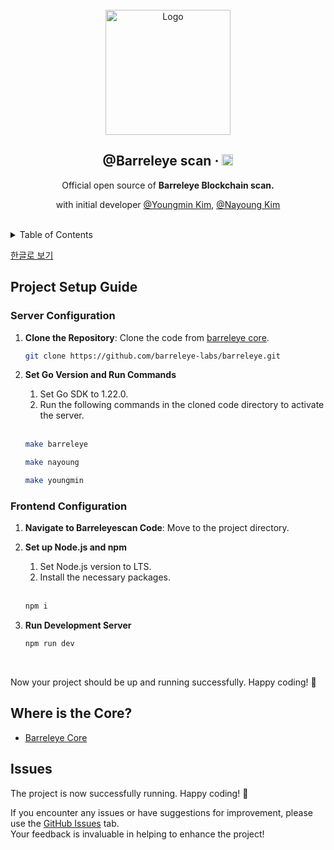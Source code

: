 <br/>

<div align="center">
  <a href="https://barreleyescan.com">
    <img src="https://github.com/k930503/k930503/assets/48827393/15d2445b-b46f-4056-92c8-6ec18115f29e" alt="Logo"  height="200">
  </a>

  <br />

  <h2>@Barreleye scan &middot; <img src="https://img.shields.io/badge/npm package-@lts-success" alt="npm" height="18"/></h2>

  <p align="center">
   Official open source of <b>Barreleye Blockchain scan. </b>

 
  with initial developer [@Youngmin Kim](https://github.com/k930503), [@Nayoung Kim](https://github.com/usiyoung)

  
</a></h6>
  </p>
</div>

<br>

<details>
  <summary>Table of Contents</summary>
  <ol>
    <li><a href="#server_configuration">Server Configuration</a></li>
    <li><a href="#frontend_configuration">Frontend Configuration</a></li>
  </ol>
</details>



[한글로 보기](https://github.com/barreleye-labs/barreleyescan/blob/develop/readme_kr.md)



## Project Setup Guide

### Server Configuration

1. **Clone the Repository**: Clone the code from [barreleye core](https://github.com/barreleye-labs/barreleye).
   
   ```bash
   git clone https://github.com/barreleye-labs/barreleye.git
   ```

2. **Set Go Version and Run Commands**
   1. Set Go SDK to 1.22.0.
   2. Run the following commands in the cloned code directory to activate the server.

   <br/>

   
    ```bash
   make barreleye
    ```

    ```bash
   make nayoung
    ```


    ```bash
   make youngmin
    ```

### Frontend Configuration

1. **Navigate to Barreleyescan Code**: Move to the project directory.

2. **Set up Node.js and npm**
   1. Set Node.js version to LTS.
   2. Install the necessary packages.


   <br/>

   
    ```bash
   npm i
    ```

3. **Run Development Server**
   ```bash
   npm run dev
   ```


<br/>

Now your project should be up and running successfully. Happy coding! 🚀

## Where is the Core?
- [Barreleye Core](https://github.com/barreleye-labs/barreleye)


## Issues
The project is now successfully running. Happy coding! 🚀 <br/>

If you encounter any issues or have suggestions for improvement, please use the [GitHub Issues](https://github.com/barreleye-labs/barreleyescan/issues) tab. <br/> Your feedback is invaluable in helping to enhance the project!


